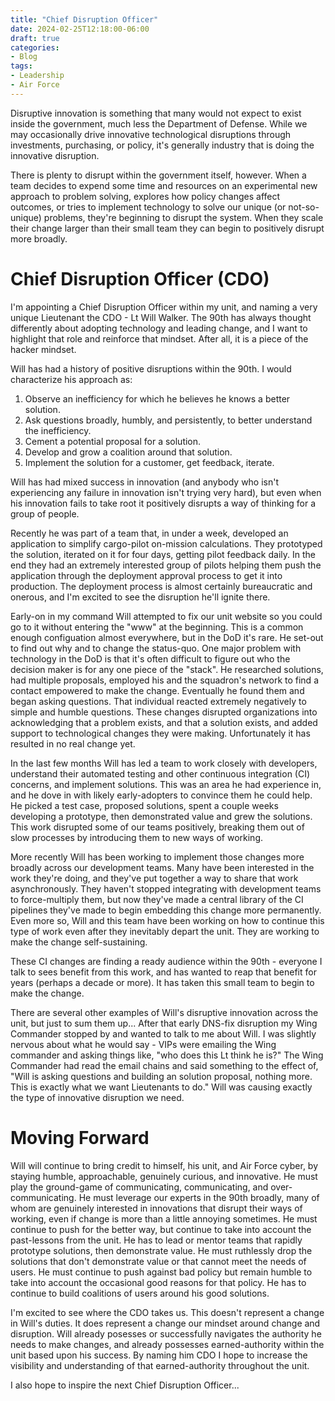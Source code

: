 ```yaml
---
title: "Chief Disruption Officer"
date: 2024-02-25T12:18:00-06:00
draft: true
categories:
- Blog
tags:
- Leadership
- Air Force
---
```


Disruptive innovation is something that many would not expect to exist inside the government, much less the Department of Defense.  While we may occasionally drive innovative technological disruptions through investments, purchasing, or policy, it's generally industry that is doing the innovative disruption.

There is plenty to disrupt within the government itself, however.  When a team decides to expend some time and resources on an experimental new approach to problem solving, explores how policy changes affect outcomes, or tries to implement technology to solve our unique (or not-so-unique) problems, they're beginning to disrupt the system.  When they scale their change larger than their small team they can begin to positively disrupt more broadly.

# Chief Disruption Officer (CDO)

I'm appointing a Chief Disruption Officer within my unit, and naming a very unique Lieutenant the CDO - Lt Will Walker.  The 90th has always thought differently about adopting technology and leading change, and I want to highlight that role and reinforce that mindset.  After all, it is a piece of the hacker mindset.

Will has had a history of positive disruptions within the 90th.  I would characterize his approach as:

1. Observe an inefficiency for which he believes he knows a better solution.
2. Ask questions broadly, humbly, and persistently, to better understand the inefficiency.
3. Cement a potential proposal for a solution.
4. Develop and grow a coalition around that solution.
5. Implement the solution for a customer, get feedback, iterate.

Will has had mixed success in innovation (and anybody who isn't experiencing any failure in innovation isn't trying very hard), but even when his innovation fails to take root it positively disrupts a way of thinking for a group of people.

Recently he was part of a team that, in under a week, developed an application to simplify cargo-pilot on-mission calculations.  They prototyped the solution, iterated on it for four days, getting pilot feedback daily.  In the end they had an extremely interested group of pilots helping them push the application through the deployment approval process to get it into production.  The deployment process is almost certainly bureaucratic and onerous, and I'm excited to see the disruption he'll ignite there.

Early-on in my command Will attempted to fix our unit website so you could go to it without entering the "www" at the beginning.  This is a common enough configuation almost everywhere, but in the DoD it's rare.  He set-out to find out why and to change the status-quo.  One major problem with technology in the DoD is that it's often difficult to figure out who the decision maker is for any one piece of the "stack".  He researched solutions, had multiple proposals, employed his and the squadron's network to find a contact empowered to make the change.  Eventually he found them and began asking questions.  That individual reacted extremely negatively to simple and humble questions.  These changes disrupted organizations into acknowledging that a problem exists, and that a solution exists, and added support to technological changes they were making.  Unfortunately it has resulted in no real change yet.

In the last few months Will has led a team to work closely with developers, understand their automated testing and other continuous integration (CI) concerns, and implement solutions.  This was an area he had experience in, and he dove in with likely early-adopters to convince them he could help.  He picked a test case, proposed solutions, spent a couple weeks developing a prototype, then demonstrated value and grew the solutions.  This work disrupted some of our teams positively, breaking them out of slow processes by introducing them to new ways of working.

More recently Will has been working to implement those changes more broadly across our development teams.  Many have been interested in the work they're doing, and they've put together a way to share that work asynchronously.  They haven't stopped integrating with development teams to force-multiply them, but now they've made a central library of the CI pipelines they've made to begin embedding this change more permanently.  Even more so, Will and this team have been working on how to continue this type of work even after they inevitably depart the unit.  They are working to make the change self-sustaining.

These CI changes are finding a ready audience within the 90th - everyone I talk to sees benefit from this work, and has wanted to reap that benefit for years (perhaps a decade or more).  It has taken this small team to begin to make the change.

There are several other examples of Will's disruptive innovation across the unit, but just to sum them up...  After that early DNS-fix disruption my Wing Commander stopped by and wanted to talk to me about Will.  I was slightly nervous about what he would say - VIPs were emailing the Wing commander and asking things like, "who does this Lt think he is?"  The Wing Commander had read the email chains and said something to the effect of, "Will is asking questions and building an solution proposal, nothing more.  This is exactly what we want Lieutenants to do."  Will was causing exactly the type of innovative disruption we need.

# Moving Forward

Will will continue to bring credit to himself, his unit, and Air Force cyber, by staying humble, approachable, genuinely curious, and innovative.  He must play the ground-game of communicating, communicating, and over-communicating.  He must leverage our experts in the 90th broadly, many of whom are genuinely interested in innovations that disrupt their ways of working, even if change is more than a little annoying sometimes.  He must continue to push for the better way, but continue to take into account the past-lessons from the unit.  He has to lead or mentor teams that rapidly prototype solutions, then demonstrate value.  He must ruthlessly drop the solutions that don't demonstrate value or that cannot meet the needs of users.  He must continue to push against bad policy but remain humble to take into account the occasional good reasons for that policy.  He has to continue to build coalitions of users around his good solutions.

I'm excited to see where the CDO takes us.  This doesn't represent a change in Will's duties.  It does represent a change our mindset around change and disruption.  Will already posesses or successfully navigates the authority he needs to make changes, and already possesses earned-authority within the unit based upon his success.  By naming him CDO I hope to increase the visibility and understanding of that earned-authority throughout the unit.

I also hope to inspire the next Chief Disruption Officer...
